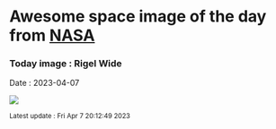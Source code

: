 
# Awesome space image of the day from [NASA](https://api.nasa.gov/)

### Today image : Rigel Wide
Date : 2023-04-07

![](https://apod.nasa.gov/apod/image/2304/Rigel_wide1200.jpg)

<small>Latest update : Fri Apr  7 20:12:49 2023</small>
        
